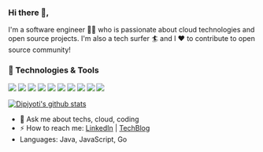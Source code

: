 ### Hi there 👋,

I'm a software engineer 👨‍💻 who is passionate about cloud technologies and open source projects. I'm also a tech surfer 🏄‍ and I :heart: to contribute to open source community!

### 🔧 Technologies & Tools
![](https://img.shields.io/badge/Code-JavaScript-informational?style=flat&logo=javascript&logoColor=white&color=2bbc8a)
![](https://img.shields.io/badge/Code-Golang-informational?style=flat&logo=go&logoColor=white&color=2bbc8a)
![](https://img.shields.io/badge/Code-Java-informational?style=flat&logo=java&logoColor=white&color=2bbc8a)
![](https://img.shields.io/badge/Code-ReactNative-informational?style=flat&logo=react&logoColor=white&color=2bbc8a)
![](https://img.shields.io/badge/Shell-Bash-informational?style=flat&logo=gnu-bash&logoColor=white&color=2bbc8a)
![](https://img.shields.io/badge/Database-PostgreSQL-informational?style=flat&logo=postgresql&logoColor=white&color=2bbc8a)
![](https://img.shields.io/badge/Container-Docker-informational?style=flat&logo=docker&logoColor=white&color=2bbc8a)
![](https://img.shields.io/badge/Orchestration-Kubernetes-informational?style=flat&logo=kubernetes&logoColor=white&color=2bbc8a)
![](https://img.shields.io/badge/Cloud-AWS-informational?style=flat&logo=amazon&logoColor=white&color=2bbc8a)
![](https://img.shields.io/badge/Cloud-Google-informational?style=flat&logo=google&logoColor=white&color=2bbc8a)
  
[![Dipjyoti's github stats](https://github-readme-stats.vercel.app/api?username=dipjyotimetia&show_icons=true&theme=synthwave&hide=["issues"])](https://github.com/dipjyotimetia/github-readme-stats)

- 💬 Ask me about techs, cloud, coding
- ⚡ How to reach me: [LinkedIn](https://www.linkedin.com/in/dipjyotimetia/) |
[TechBlog](https://medium.com/@dipjyotimetia) 
-  Languages: Java, JavaScript, Go

